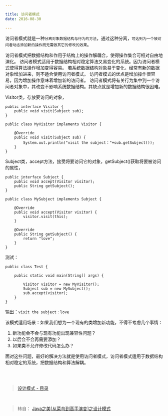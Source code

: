 ```yaml
---

title: 访问者模式
date: 2016-08-30

---
```


访问者模式就是一种`分离对象数据结构与行为的方法`，通过这种分离，`可达到为一个被访问者动态添加新的操作而无需做其它的修改的效果`。

<!--more-->

访问者模式把数据结构和作用于结构上的操作解耦合，使得操作集合可相对自由地演化。
访问者模式适用于数据结构相对稳定算法又易变化的系统。因为访问者模式使得算法操作增加变得容易。
若系统数据结构对象易于变化，经常有新的数据对象增加进来，则不适合使用访问者模式。
访问者模式的优点是增加操作很容易，因为增加操作意味着增加新的访问者。
访问者模式将有关行为集中到一个访问者对象中，其改变不影响系统数据结构。其缺点就是增加新的数据结构很困难。


Visitor类，存放要访问的对象，

```
public interface Visitor {  
    public void visit(Subject sub);  
}  
```

```
public class MyVisitor implements Visitor {  
  
    @Override  
    public void visit(Subject sub) {  
        System.out.println("visit the subject："+sub.getSubject());  
    }  
}  
```

Subject类，accept方法，接受将要访问它的对象，getSubject()获取将要被访问的属性，

```
public interface Subject {  
    public void accept(Visitor visitor);  
    public String getSubject();  
}  
```

```
public class MySubject implements Subject {  
  
    @Override  
    public void accept(Visitor visitor) {  
        visitor.visit(this);  
    }  
  
    @Override  
    public String getSubject() {  
        return "love";  
    }  
}  
```

测试：
```
public class Test {  
  
    public static void main(String[] args) {  
          
        Visitor visitor = new MyVisitor();  
        Subject sub = new MySubject();  
        sub.accept(visitor);      
    }  
}  
```

输出：`visit the subject：love`

该模式适用场景：如果我们想为一个现有的类增加新功能，不得不考虑几个事情：  

1. 新功能会不会与现有功能出现兼容性问题？
2. 以后会不会再需要添加？
3. 如果类不允许修改代码怎么办？

面对这些问题，最好的解决方法就是使用访问者模式，访问者模式适用于数据结构相对稳定的系统，把数据结构和算法解耦。




<br>
<br>



> [设计模式 - 目录](/post/2016-08-24-design-pattern.html)

<br>

> 转自： [Java之美[从菜鸟到高手演变]之设计模式](http://blog.csdn.net/zhangerqing/article/details/8245537) 